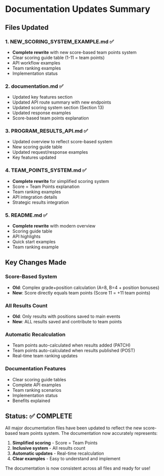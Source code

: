 # Documentation Updates Summary

## Files Updated

### 1. NEW_SCORING_SYSTEM_EXAMPLE.md ✅
- **Complete rewrite** with new score-based team points system
- Clear scoring guide table (1-11 = team points)
- API workflow examples
- Team ranking examples
- Implementation status

### 2. documentation.md ✅ 
- Updated key features section
- Updated API route summary with new endpoints
- Updated scoring system section (Section 13)
- Updated response examples
- Score-based team points explanation

### 3. PROGRAM_RESULTS_API.md ✅
- Updated overview to reflect score-based system
- New scoring guide table
- Updated request/response examples
- Key features updated

### 4. TEAM_POINTS_SYSTEM.md ✅
- **Complete rewrite** for simplified scoring system
- Score = Team Points explanation
- Team ranking examples
- API integration details
- Strategic results integration

### 5. README.md ✅
- **Complete rewrite** with modern overview
- Scoring guide table
- API highlights
- Quick start examples
- Team ranking example

## Key Changes Made

### Score-Based System
- **Old**: Complex grade+position calculation (A=8, B=4 + position bonuses)
- **New**: Score directly equals team points (Score 11 = +11 team points)

### All Results Count
- **Old**: Only results with positions saved to main events
- **New**: ALL results saved and contribute to team points

### Automatic Recalculation
- Team points auto-calculated when results added (PATCH)
- Team points auto-calculated when results published (POST)
- Real-time team ranking updates

### Documentation Features
- Clear scoring guide tables
- Complete API examples
- Team ranking scenarios
- Implementation status
- Benefits explained

## Status: ✅ COMPLETE

All major documentation files have been updated to reflect the new score-based team points system. The documentation now accurately represents:

1. **Simplified scoring** - Score = Team Points
2. **Inclusive system** - All results count
3. **Automatic updates** - Real-time recalculation
4. **Clear examples** - Easy to understand and implement

The documentation is now consistent across all files and ready for use!